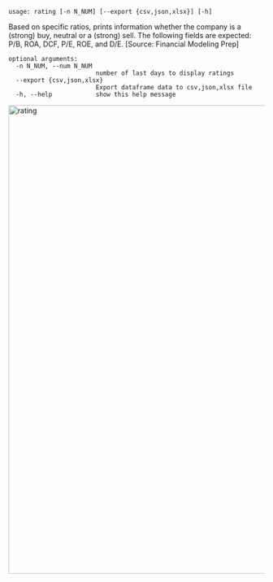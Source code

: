 ```text
usage: rating [-n N_NUM] [--export {csv,json,xlsx}] [-h]
```

Based on specific ratios, prints information whether the company is a (strong) buy, neutral or a (strong) sell. The following fields are expected: P/B, ROA, DCF, P/E, ROE, and D/E. [Source: Financial Modeling Prep]

```
optional arguments:
  -n N_NUM, --num N_NUM
                        number of last days to display ratings
  --export {csv,json,xlsx}
                        Export dataframe data to csv,json,xlsx file
  -h, --help            show this help message
```

<img width="922" alt="rating" src="https://user-images.githubusercontent.com/25267873/108609444-d0935480-73c5-11eb-9f14-4fefa67f41ee.png">
